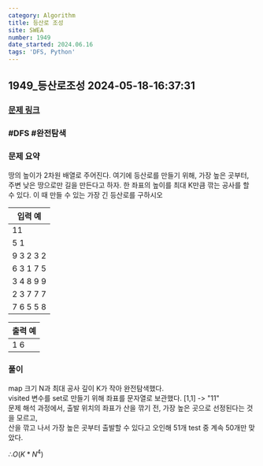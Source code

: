 ```yaml
---
category: Algorithm
title: 등산로 조성
site: SWEA
number: 1949
date_started: 2024.06.16
tags: 'DFS, Python'
---
```


## 1949_등산로조성 2024-05-18-16:37:31

### [문제 링크](https://swexpertacademy.com/main/code/problem/problemDetail.do?contestProbId=AV5PoOKKAPIDFAUq)

### #DFS #완전탐색

### 문제 요약

땅의 높이가 2차원 배열로 주어진다. 여기에 등산로를 만들기 위해, 가장 높은 곳부터, 주변 낮은 땅으로만 길을 만든다고 하자. 한 좌표의 높이를 최대 K만큼 깎는 공사를 할 수 있다. 이 때 만들 수 있는 가장 긴 등산로를 구하시오

| 입력 예
| ---------
| 11
| 5 1
| 9 3 2 3 2
| 6 3 1 7 5
| 3 4 8 9 9
| 2 3 7 7 7
| 7 6 5 5 8

| 출력 예
| ----
| 1 6

### 풀이

map 크기 N과 최대 공사 깊이 K가 작아 완전탐색했다.<br>
visited 변수를 set로 만들기 위해 좌표를 문자열로 보관했다. [1,1] -> "11"<br>
문제 해석 과정에서, 출발 위치의 좌표가 산을 깎기 전, 가장 높은 곳으로 선정된다는 것을 모르고,<br>
산을 깎고 나서 가장 높은 곳부터 출발할 수 있다고 오인해 51개 test 중 계속 50개만 맞았다.

$∴ O(K*N^4)$
